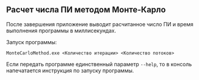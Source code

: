 ## Расчет числа ПИ методом Монте-Карло

После завершения приложение выводит расчитанное число ПИ и время выполнения программы в миллисекундах.

Запуск программы:

`MonteCarloMethod.exe <Количество итерации> <Количество потоков>`

Если передать программе единственный параметр `--help`, то в консоль напечатается инструкция по запуску программы.

